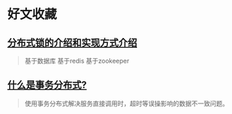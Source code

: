 # 好文收藏

## [分布式锁的介绍和实现方式介绍](https://www.jianshu.com/p/34e1c0f4475a)
> 基于数据库
> 基于redis
> 基于zookeeper

## [什么是事务分布式?](https://blog.csdn.net/forezp/article/details/84503386)

> 使用事务分布式解决服务直接调用时，超时等误操影响的数据不一致问题。


